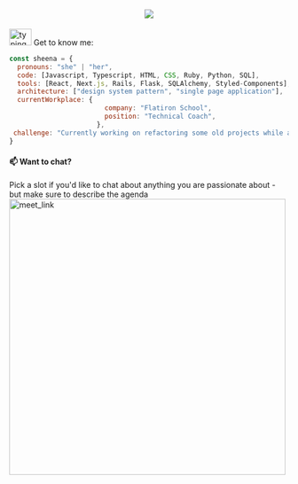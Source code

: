<h1 align="center"> 
<img style="max-width: 100%; display: in-block;" src="https://media.giphy.com/media/v1.Y2lkPTc5MGI3NjExaHpwcXdiNWVqODc2djk5YXU1bXpydWplZmJvamV0c3h2bzZneGk0OSZlcD12MV9pbnRlcm5hbF9naWZfYnlfaWQmY3Q9Zw/57S7i3Bst3ptzFtkbL/giphy.gif"/>
</h1>

<img src="https://camo.githubusercontent.com/63371d36886ee658f5a97401f393e1ab1684b2fd3de674b8f5efc7d410b2a3d0/68747470733a2f2f6d656469612e67697068792e636f6d2f6d656469612f57556c706c634d704f43456d5447427442572f67697068792e676966" alt="typing_cat" style=" width:40px; height:30px;"/> Get to know me:

```javascript
const sheena = {
  pronouns: "she" | "her",
  code: [Javascript, Typescript, HTML, CSS, Ruby, Python, SQL],
  tools: [React, Next.js, Rails, Flask, SQLAlchemy, Styled-Components],
  architecture: ["design system pattern", "single page application"],
  currentWorkplace: {
                        company: "Flatiron School",
                        position: "Technical Coach",
                      },
 challenge: "Currently working on refactoring some old projects while also thinking up new ones"
}
```

<h4>📫 Want to chat?</h4>
Pick a slot if you'd like to chat about anything you are passionate about - but make sure to describe the agenda
<a href="https://calendly.com/sheenasang/30min" target="_blank" rel="noopener noreferrer">
<img width="498" src="https://user-images.githubusercontent.com/15426564/144297439-f530f383-e73e-41e0-9914-a9b7d3f432e5.png" alt="meet_link" style=" max-width: 100%;"/>
</a>

<!--
**sheenasany/sheenasany** is a ✨ _special_ ✨ repository because its `README.md` (this file) appears on your GitHub profile.

Here are some ideas to get you started:

- 🔭 I’m currently working on ...
- 🌱 I’m currently learning ...
- 👯 I’m looking to collaborate on ...
- 🤔 I’m looking for help with ...
- 💬 Ask me about ...
- 📫 How to reach me: ...
- 😄 Pronouns: ...
- ⚡ Fun fact: ...
-->
